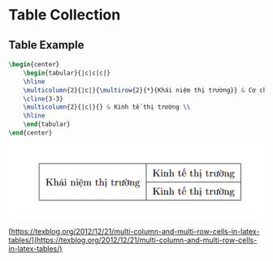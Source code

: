# Table Collection

## Table Example

```latex
\begin{center}
    \begin{tabular}{|c|c|c|}
    \hline
    \multicolumn{2}{|c|}{\multirow{2}{*}{Khái niệm thị trường}} & Cơ chế thị trường \\
    \cline{3-3}
    \multicolumn{2}{|c|}{} & Kinh tế thị trường \\
    \hline
    \end{tabular}
\end{center}
```

![alt text](image.png)

[https://texblog.org/2012/12/21/multi-column-and-multi-row-cells-in-latex-tables/](https://texblog.org/2012/12/21/multi-column-and-multi-row-cells-in-latex-tables/)